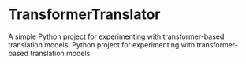 # TransformerTranslator

A simple Python project for experimenting with transformer-based translation models.
 Python project for experimenting with transformer-based translation models.

